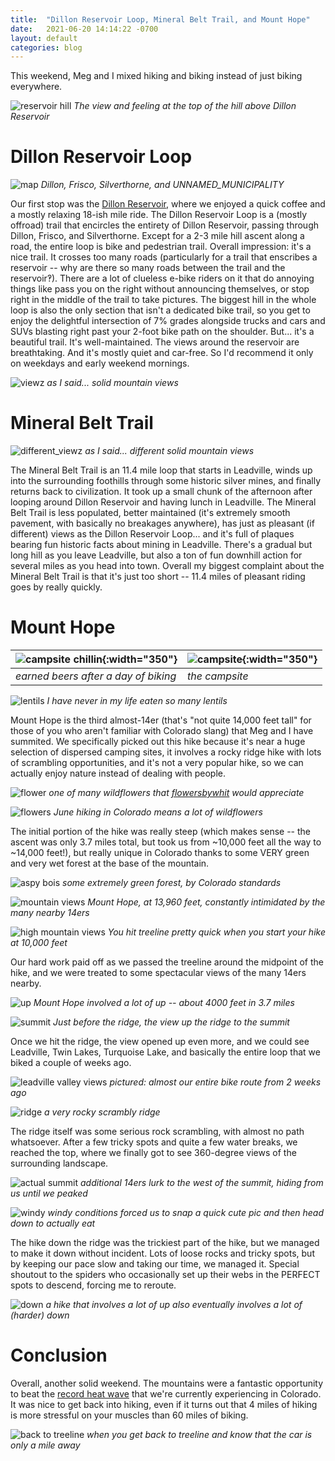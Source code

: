 ```yaml
---
title:  "Dillon Reservoir Loop, Mineral Belt Trail, and Mount Hope"
date:   2021-06-20 14:14:22 -0700
layout: default
categories: blog
---
```


This weekend, Meg and I mixed hiking and biking instead of just
biking everywhere.

<!-- readmore -->

![reservoir hill](/../_images/june_20_trip/reservoir_hill.jpg)
*The view and feeling at the top of the hill above Dillon Reservoir*

# Dillon Reservoir Loop

![map](/../_images/june_20_trip/map.jpg)
*Dillon, Frisco, Silverthorne, and UNNAMED_MUNICIPALITY*

Our first stop was the [Dillon Reservoir](https://en.wikipedia.org/wiki/Dillon_Reservoir),
where we enjoyed a quick coffee and a mostly relaxing 18-ish mile ride.
The Dillon Reservoir Loop is a (mostly offroad) trail that encircles
the entirety of Dillon Reservoir, passing through Dillon, Frisco,
and Silverthorne. Except for a 2-3 mile hill ascent along a road, the
entire loop is bike and pedestrian trail. Overall impression: it's
a nice trail. It crosses too many roads (particularly for a trail
that enscribes a reservoir -- why are there so many roads between the
trail and the reservoir‽). There are a lot of clueless e-bike riders
on it that do annoying things like pass you on the right without
announcing themselves, or stop right in the middle of the trail to
take pictures. The biggest hill in the whole loop is also the only
section that isn't a dedicated bike trail, so you get to enjoy the
delightful intersection of 7% grades alongside trucks and cars and
SUVs blasting right past your 2-foot bike path on the shoulder. But...
it's a beautiful trail. It's well-maintained. The views around the
reservoir are breathtaking. And it's mostly quiet and car-free. So
I'd recommend it only on weekdays and early weekend mornings.

![viewz](/../_images/june_20_trip/viewz.jpg)
*as I said... solid mountain views*

# Mineral Belt Trail

![different_viewz](/../_images/june_20_trip/different_viewz.jpg)
*as I said... different solid mountain views*

The Mineral Belt Trail is an 11.4 mile loop that starts in Leadville,
winds up into the surrounding foothills through some historic silver
mines, and finally returns back to civilization. It took up a small
chunk of the afternoon after looping around Dillon Reservoir and
having lunch in Leadville. The Mineral Belt Trail is less populated,
better maintained (it's extremely smooth pavement, with basically
no breakages anywhere), has just as pleasant (if different) views
as the Dillon Reservoir Loop... and it's full of plaques bearing fun
historic facts about mining in Leadville. There's a gradual but long
hill as you leave Leadville, but also a ton of fun downhill action
for several miles as you head into town. Overall my biggest complaint
about the Mineral Belt Trail is that it's just too short -- 11.4 miles
of pleasant riding goes by really quickly.

# Mount Hope

![campsite chillin](/../_images/june_20_trip/campsite_chillin.jpg){:width="350"} | ![campsite](/../_images/june_20_trip/campsite.jpg){:width="350"}
--- | --- 
*earned beers after a day of biking* | *the campsite*

![lentils](/../_images/june_20_trip/lentils.jpg)
*I have never in my life eaten so many lentils*

Mount Hope is the third almost-14er (that's "not quite 14,000 feet
tall" for those of you who aren't familiar with Colorado slang) that
Meg and I have summited. We specifically picked out this hike because
it's near a huge selection of dispersed camping sites, it involves a
rocky ridge hike with lots of scrambling opportunities, and it's not
a very popular hike, so we can actually enjoy nature instead of dealing
with people.

![flower](/../_images/june_20_trip/flower.jpg)
*one of many wildflowers that [flowersbywhit](https://www.facebook.com/flowersbywhit/) would appreciate*

![flowers](/../_images/june_20_trip/flowers.jpg)
*June hiking in Colorado means a lot of wildflowers*

The initial portion of the hike was
really steep (which makes sense -- the ascent was only 3.7 miles total,
but took us from ~10,000 feet all the way to ~14,000 feet!), but really
unique in Colorado thanks to some VERY green and very wet forest at
the base of the mountain.

![aspy bois](/../_images/june_20_trip/aspy_bois.jpg)
*some extremely green forest, by Colorado standards*

![mountain views](/../_images/june_20_trip/mountain_viewz.jpg)
*Mount Hope, at 13,960 feet, constantly intimidated by the many nearby 14ers*

![high mountain views](/../_images/june_20_trip/high_mountain_viewz.jpg)
*You hit treeline pretty quick when you start your hike at 10,000 feet*

Our hard work paid off as we passed the treeline
around the midpoint of the hike, and we were treated to some spectacular
views of the many 14ers nearby.

![up](/../_images/june_20_trip/up.jpg)
*Mount Hope involved a lot of up -- about 4000 feet in 3.7 miles*

![summit](/../_images/june_20_trip/summit.jpg)
*Just before the ridge, the view up the ridge to the summit*

Once we hit the ridge, the view opened up even more, and we could see
Leadville, Twin Lakes, Turquoise Lake, and basically the entire loop that we
biked a couple of weeks ago.

![leadville valley views](/../_images/june_20_trip/leadville_valley_views.jpg)
*pictured: almost our entire bike route from 2 weeks ago*

![ridge](/../_images/june_20_trip/ridge.jpg)
*a very rocky scrambly ridge*

The ridge itself was some serious rock scrambling, with almost no path
whatsoever. After a few tricky spots and quite a few water breaks, we reached
the top, where we finally got to see 360-degree views of the surrounding
landscape.

![actual summit](/../_images/june_20_trip/actual_summit.jpg)
*additional 14ers lurk to the west of the summit, hiding from us until we peaked*

![windy](/../_images/june_20_trip/windy.jpg)
*windy conditions forced us to snap a quick cute pic and then head down to actually eat*

The hike down the ridge was the trickiest part of the hike, but we managed
to make it down without incident. Lots of loose rocks and tricky spots, but
by keeping our pace slow and taking our time, we managed it. Special shoutout
to the spiders who occasionally set up their webs in the PERFECT spots to
descend, forcing me to reroute.

![down](/../_images/june_20_trip/down.jpg)
*a hike that involves a lot of up also eventually involves a lot of (harder) down*

# Conclusion

Overall, another solid weekend. The mountains were a fantastic opportunity
to beat the [record heat wave](https://www.theguardian.com/us-news/2021/jun/17/heat-wave-western-us-drought-fire)
that we're currently experiencing in Colorado. It was nice to get back into
hiking, even if it turns out that 4 miles of hiking is more stressful on your
muscles than 60 miles of biking.

![back to treeline](/../_images/june_20_trip/back_to_treeline.jpg)
*when you get back to treeline and know that the car is only a mile away*

